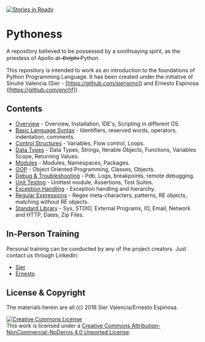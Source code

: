 [![Stories in Ready](https://badge.waffle.io/enchf/pythoness.png?label=ready&title=Ready)](https://waffle.io/enchf/pythoness)
# Pythoness
A repository believed to be possessed by a soothsaying spirit, as the priestess of Apollo at ̶ ̶D̶e̶l̶p̶h̶i̶  Python.

This repository is intended to work as an introduction to the foundations of Python Programming Language.
It has been created under the initiative of Sinuhé Valencia (Sier - [https://github.com/sierisimo]) and Ernesto 
Espinosa ([https://github.com/enchf]).

## Contents

* [Overview](overview/README.md) - Overview, Installation, IDE's, Scripting in different OS.
* [Basic Language Syntax](basics/README.md) - Identifiers, reserved words, operators, indentation, comments.
* [Control Structures](control/README.md) - Variables, Flow control, Loops.
* [Data Types](types/README.md) - Data Types, Strings, Iterable Objects, Functions, Variables Scope, Returning Values. 
* [Modules](modules/README.md) - Modules, Namespaces, Packages.
* [OOP](oop/README.md) - Object Oriented Programming, Classes, Objects.
* [Debug & Troubleshooting](debug/README.md) - Pdb, Logs, breakpoints, remote debugging.
* [Unit Testing](unittest/README.md) - Unittest module, Assertions, Test Suites.
* [Exception Handling](exceptions/README.md) - Exception handling and hierarchy.
* [Regular Expressions](regex/README.md) - Regex meta-characters, patterns, RE objects, matching without RE objects.
* [Standard Library](std/README.md) - Sys, STDIO, External Programs, IO, Email, Network and HTTP, Dates, Zip Files.

## In-Person Training

Personal training can be conducted by any of the project creators. Just contact us through LinkedIn:
 
 * [Sier](https://www.linkedin.com/in/sierisimo)
 * [Ernesto](www.linkedin.com/in/ernestoespinosach)
 
 ## License & Copyright

The materials herein are all (c) 2016 Sier Valencia/Ernesto Espinosa.

<a rel="license" href="http://creativecommons.org/licenses/by-nc-nd/4.0/">
    <img alt="Creative Commons License" style="border-width:0" 
         src="https://i.creativecommons.org/l/by-nc-nd/4.0/88x31.png" />
</a><br />This work is licensed under a 
    <a rel="license" href="http://creativecommons.org/licenses/by-nc-nd/4.0/">
    Creative Commons Attribution-NonCommercial-NoDerivs 4.0 Unported License</a>.

